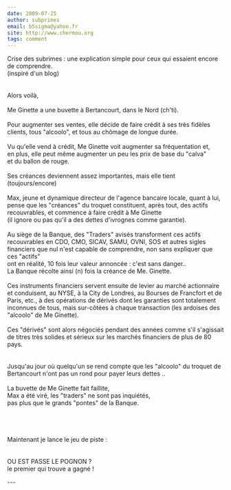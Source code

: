 ```yaml
---
date: 2009-07-25
author: subprimes
email: b5sigma@yahoo.fr
site: http://www.chermou.org
tags: comment
---
```


<p>Crise des subrimes : une explication simple pour ceux qui essaient encore de comprendre.<br />
(inspiré d'un blog)<br />
<br />
<br />
Alors voilà,<br />
<br />
Me Ginette a une buvette à Bertancourt, dans le Nord (ch'ti).<br />
<br />
Pour augmenter ses ventes, elle décide de faire crédit à ses très fidèles clients, tous "alcoolo", et tous au chômage de longue durée.<br />
<br />
Vu qu'elle vend à crédit, Me Ginette voit augmenter sa fréquentation et,<br />
en plus, elle peut même augmenter un peu les prix de base du "calva"<br />
et du ballon de rouge.<br />
<br />
Ses créances deviennent assez importantes, mais elle tient (toujours/encore)<br />
<br />
Max, jeune et dynamique directeur de l'agence bancaire locale, quant à lui,<br />
pense que les "créances" du troquet constituent, après tout, des actifs recouvrables, et commence à faire crédit à Me Ginette<br />
(il ignore ou pas qu'il a des dettes d'ivrognes comme garantie).<br />
<br />
Au siège de la Banque, des "Traders" avisés transforment ces actifs recouvrables en CDO, CMO, SICAV, SAMU, OVNI, SOS et autres sigles financiers que nul n'est capable de comprendre, non sans expliquer que ces "actifs"<br />
ont en réalité, 10 fois leur valeur annoncée : c'est sans danger..<br />
La Banque récolte ainsi (n) fois la créance de Me. Ginette.<br />
<br />
Ces instruments financiers servent ensuite de levier au marché actionnaire et conduisent, au NYSE, à la City de Londres, au Bourses de Francfort et de Paris, etc., à des opérations de dérivés dont les garanties sont totalement inconnues de tous, mais sur-côtées à chaque transaction (les ardoises des "alcoolo" de Me Ginette).<br />
<br />
Ces "dérivés" sont alors négociés pendant des années comme s'il s'agissait de titres très solides et sérieux sur les marchés financiers de plus de 80 pays.<br />
<br />
<br />
Jusqu'au jour où quelqu'un se rend compte que les "alcoolo" du troquet de Bertancourt n'ont pas un rond pour payer leurs dettes ..<br />
<br />
La buvette de Me Ginette fait faillite,<br />
Max a été viré, les "traders" ne sont pas inquiétés,<br />
pas plus que le grands "pontes" de la Banque.<br />
<br />
<br />
<br />
<br />
Maintenant je lance le jeu de piste :<br />
<br />
<br />
OU EST PASSE LE POGNON ?<br />
le premier qui trouve a gagné !</p>
---